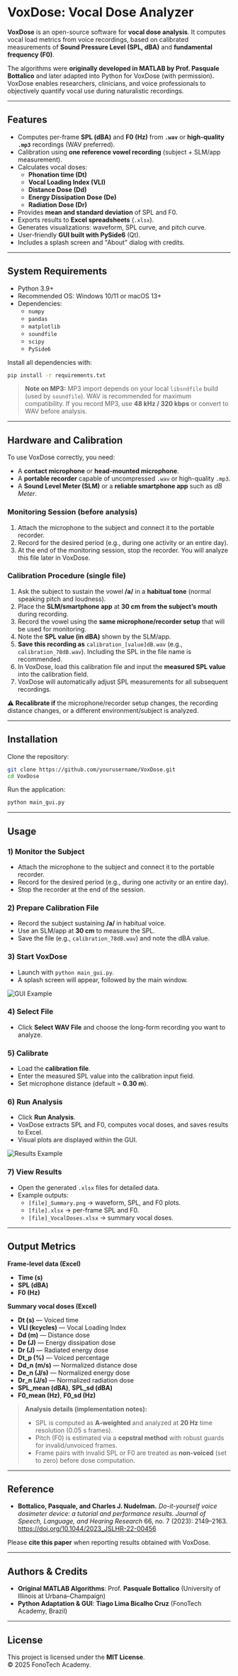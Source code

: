 # VoxDose: Vocal Dose Analyzer

**VoxDose** is an open-source software for **vocal dose analysis**. It computes vocal load metrics from voice recordings, based on calibrated measurements of **Sound Pressure Level (SPL, dBA)** and **fundamental frequency (F0)**.

The algorithms were **originally developed in MATLAB by Prof. Pasquale Bottalico** and later adapted into Python for VoxDose (with permission). VoxDose enables researchers, clinicians, and voice professionals to objectively quantify vocal use during naturalistic recordings.

---

## Features

- Computes per-frame **SPL (dBA)** and **F0 (Hz)** from **`.wav`** or **high-quality `.mp3`** recordings (WAV preferred).
- Calibration using **one reference vowel recording** (subject + SLM/app measurement).
- Calculates vocal doses:
  - **Phonation time (Dt)**
  - **Vocal Loading Index (VLI)**
  - **Distance Dose (Dd)**
  - **Energy Dissipation Dose (De)**
  - **Radiation Dose (Dr)**
- Provides **mean and standard deviation** of SPL and F0.
- Exports results to **Excel spreadsheets** (`.xlsx`).
- Generates visualizations: waveform, SPL curve, and pitch curve.
- User-friendly **GUI built with PySide6** (Qt).
- Includes a splash screen and "About" dialog with credits.

---

## System Requirements

- Python 3.9+
- Recommended OS: Windows 10/11 or macOS 13+
- Dependencies:
  - `numpy`
  - `pandas`
  - `matplotlib`
  - `soundfile`
  - `scipy`
  - `PySide6`

Install all dependencies with:

```bash
pip install -r requirements.txt
```

> **Note on MP3:** MP3 import depends on your local `libsndfile` build (used by `soundfile`). WAV is recommended for maximum compatibility. If you record MP3, use **48 kHz / 320 kbps** or convert to WAV before analysis.

---

## Hardware and Calibration

To use VoxDose correctly, you need:

- A **contact microphone** or **head-mounted microphone**.
- A **portable recorder** capable of uncompressed `.wav` or high-quality `.mp3`.
- A **Sound Level Meter (SLM)** or a **reliable smartphone app** such as *dB Meter*.

### Monitoring Session (before analysis)

1. Attach the microphone to the subject and connect it to the portable recorder.
2. Record for the desired period (e.g., during one activity or an entire day).
3. At the end of the monitoring session, stop the recorder. You will analyze this file later in VoxDose.

### Calibration Procedure (single file)

1. Ask the subject to sustain the vowel **/a/** in a **habitual tone** (normal speaking pitch and loudness).
2. Place the **SLM/smartphone app** at **30 cm from the subject’s mouth** during recording.
3. Record the vowel using the **same microphone/recorder setup** that will be used for monitoring.
4. Note the **SPL value (in dBA)** shown by the SLM/app.
5. **Save this recording as** `calibration_[value]dB.wav` (e.g., `calibration_78dB.wav`). Including the SPL in the file name is recommended.
6. In VoxDose, load this calibration file and input the **measured SPL value** into the calibration field.
7. VoxDose will automatically adjust SPL measurements for all subsequent recordings.

⚠️ **Recalibrate if** the microphone/recorder setup changes, the recording distance changes, or a different environment/subject is analyzed.

---

## Installation

Clone the repository:

```bash
git clone https://github.com/yourusername/VoxDose.git
cd VoxDose
```

Run the application:

```bash
python main_gui.py
```

---

## Usage

### 1) Monitor the Subject
- Attach the microphone to the subject and connect it to the portable recorder.
- Record for the desired period (e.g., during one activity or an entire day).
- Stop the recorder at the end of the session.

### 2) Prepare Calibration File
- Record the subject sustaining **/a/** in habitual voice.
- Use an SLM/app at **30 cm** to measure the SPL.
- Save the file (e.g., `calibration_78dB.wav`) and note the dBA value.

### 3) Start VoxDose
- Launch with `python main_gui.py`.
- A splash screen will appear, followed by the main window.

![GUI Example](figures/gui.png)

### 4) Select File
- Click **Select WAV File** and choose the long-form recording you want to analyze.

### 5) Calibrate
- Load the **calibration file**.
- Enter the measured SPL value into the calibration input field.
- Set microphone distance (default = **0.30 m**).

### 6) Run Analysis
- Click **Run Analysis**.
- VoxDose extracts SPL and F0, computes vocal doses, and saves results to Excel.
- Visual plots are displayed within the GUI.

![Results Example](figures/results.png)

### 7) View Results
- Open the generated `.xlsx` files for detailed data.
- Example outputs:
  - `[file]_Summary.png` → waveform, SPL, and F0 plots.
  - `[file].xlsx` → per-frame SPL and F0.
  - `[file]_VocalDoses.xlsx` → summary vocal doses.

---

## Output Metrics

**Frame-level data (Excel)**
- **Time (s)**
- **SPL (dBA)**
- **F0 (Hz)**

**Summary vocal doses (Excel)**
- **Dt (s)** — Voiced time
- **VLI (kcycles)** — Vocal Loading Index
- **Dd (m)** — Distance dose
- **De (J)** — Energy dissipation dose
- **Dr (J)** — Radiated energy dose
- **Dt_p (%)** — Voiced percentage
- **Dd_n (m/s)** — Normalized distance dose
- **De_n (J/s)** — Normalized energy dose
- **Dr_n (J/s)** — Normalized radiation dose
- **SPL_mean (dBA)**, **SPL_sd (dBA)**
- **F0_mean (Hz)**, **F0_sd (Hz)**

> **Analysis details (implementation notes):**
> - SPL is computed as **A-weighted** and analyzed at **20 Hz** time resolution (0.05 s frames).
> - Pitch (F0) is estimated via a **cepstral method** with robust guards for invalid/unvoiced frames.
> - Frame pairs with invalid SPL or F0 are treated as **non-voiced** (set to zero) before dose computation.

---

## Reference

- **Bottalico, Pasquale, and Charles J. Nudelman.**
  *Do-it-yourself voice dosimeter device: a tutorial and performance results.*
  *Journal of Speech, Language, and Hearing Research* 66, no. 7 (2023): 2149–2163.
  https://doi.org/10.1044/2023_JSLHR-22-00456

Please **cite this paper** when reporting results obtained with VoxDose.

---

## Authors & Credits

- **Original MATLAB Algorithms**: Prof. **Pasquale Bottalico** (University of Illinois at Urbana–Champaign)
- **Python Adaptation & GUI**: **Tiago Lima Bicalho Cruz** (FonoTech Academy, Brazil)

---

## License

This project is licensed under the **MIT License**.  
© 2025 FonoTech Academy.
